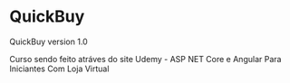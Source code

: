 # QuickBuy
QuickBuy version 1.0

Curso sendo feito atráves do site Udemy - 
ASP NET Core e Angular Para Iniciantes Com Loja Virtual
